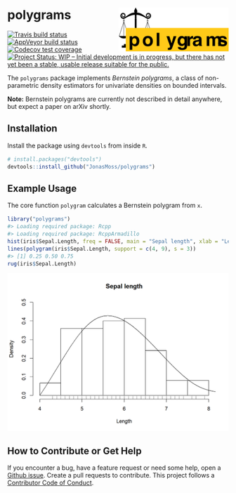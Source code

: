 
# polygrams <img src="man/figures/logo.png" align="right" width="250" height="100" />

<!-- badges: start -->

[![Travis build
status](https://travis-ci.org/JonasMoss/polygrams.svg?branch=master)](https://travis-ci.org/JonasMoss/polygrams)
[![AppVeyor build
status](https://ci.appveyor.com/api/projects/status/github/JonasMoss/polygrams?branch=master&svg=true)](https://ci.appveyor.com/project/JonasMoss/polygrams)
[![Codecov test
coverage](https://codecov.io/gh/JonasMoss/polygrams/branch/master/graph/badge.svg)](https://codecov.io/gh/JonasMoss/polygrams?branch=master)
[![Project Status: WIP – Initial development is in progress, but there
has not yet been a stable, usable release suitable for the
public.](https://www.repostatus.org/badges/latest/wip.svg)](https://www.repostatus.org/#wip)
<!-- badges: end -->

The `polygrams` package implements *Bernstein polygrams*, a class of
non-parametric density estimators for univariate densities on bounded
intervals.

**Note:** Bernstein polygrams are currently not described in detail
anywhere, but expect a paper on arXiv shortly.

## Installation

Install the package using `devtools` from inside `R`.

``` r
# install.packages("devtools")
devtools::install_github("JonasMoss/polygrams")
```

## Example Usage

The core function `polygram` calculates a Bernstein polygram from `x`.

``` r
library("polygrams")
#> Loading required package: Rcpp
#> Loading required package: RcppArmadillo
hist(iris$Sepal.Length, freq = FALSE, main = "Sepal length", xlab = "Length", ylim = c(0, 0.5))
lines(polygram(iris$Sepal.Length, support = c(4, 9), s = 3))
#> [1] 0.25 0.50 0.75
rug(iris$Sepal.Length)
```

<img src="man/figures/README-plot-1.png" width="750px" />

## How to Contribute or Get Help

If you encounter a bug, have a feature request or need some help, open a
[Github issue](https://github.com/JonasMoss/polygrams/issues). Create a
pull requests to contribute. This project follows a [Contributor Code of
Conduct](https://www.contributor-covenant.org/version/1/4/code-of-conduct.md).
